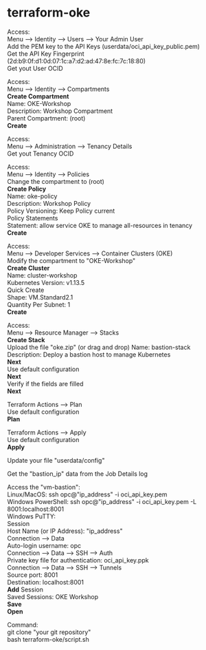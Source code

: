 # terraform-oke

Access:<br>
Menu --> Identity --> Users --> Your Admin User<br>
Add the PEM key to the API Keys (userdata/oci_api_key_public.pem)<br>
Get the API Key Fingerprint (2d:b9:0f:d1:0d:07:1c:a7:d2:ad:47:8e:fc:7c:18:80)<br>
Get yout User OCID

Access:<br>
Menu --> Identity --> Compartments<br>
<b>Create Compartment</b><br>
  Name: OKE-Workshop<br>
  Description: Workshop Compartment<br>
  Parent Compartment: (root)<br>
    <b>Create</b>

Access:<br>
Menu --> Administration --> Tenancy Details<br>
Get yout Tenancy OCID

Access:<br>
Menu --> Identity --> Policies<br>
Change the compartment to (root)<br>
<b>Create Policy</b><br>
  Name: oke-policy<br>
  Description: Workshop Policy<br>
  Policy Versioning: Keep Policy current<br>
  Policy Statements<br>
    Statement: allow service OKE to manage all-resources in tenancy<br>
    <b>Create</b>

Access:<br>
Menu --> Developer Services --> Container Clusters (OKE)<br>
Modify the compartment to "OKE-Workshop"<br>
<b>Create Cluster</b><br>
  Name: cluster-workshop<br>
  Kubernetes Version: v1.13.5<br>
  Quick Create<br>
  Shape: VM.Standard2.1<br>
  Quantity Per Subnet: 1<br>
    <b>Create</b>

Access:<br>
Menu --> Resource Manager --> Stacks<br>
<b>Create Stack</b><br>
  Upload the file "oke.zip" (or drag and drop)
  Name: bastion-stack<br>
  Description: Deploy a bastion host to manage Kubernetes<br>
    <b>Next</b><br>
  Use default configuration<br>
    <b>Next</b><br>
  Verify if the fields are filled<br>
    <b>Next</b>
 
Terraform Actions --> Plan<br>
  Use default configuration<br>
    <b>Plan</b>

Terraform Actions --> Apply<br>
  Use default configuration<br>
    <b>Apply</b>

Update your file "userdata/config"

Get the "bastion_ip" data from the Job Details log

Access the "vm-bastion":<br>
  Linux/MacOS: ssh opc@"ip_address" -i oci_api_key.pem<br>
  Windows PowerShell: ssh opc@"ip_address" -i oci_api_key.pem -L 8001:localhost:8001<br>
  Windows PuTTY:<br>
    Session<br>
      Host Name (or IP Address): "ip_address"<br>
    Connection --> Data<br>
      Auto-login username: opc<br>
    Connection --> Data --> SSH --> Auth<br>
      Private key file for authentication: oci_api_key.ppk<br>
    Connection --> Data --> SSH --> Tunnels<br>
      Source port: 8001<br>
      Destination: localhost:8001<br>
        <b>Add</b>
    Session<br>
      Saved Sessions: OKE Workshop<br>
        <b>Save</b><br>
          <b>Open</b><br>

Command:<br>
  git clone "your git repository"<br>
  bash terraform-oke/script.sh<br>
